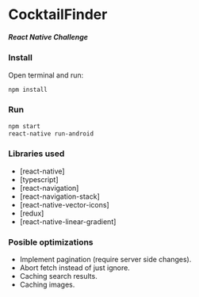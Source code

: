 # CocktailFinder
##### React Native Challenge
### Install
Open terminal and run:
```sh
npm install
```
### Run
```sh
npm start
react-native run-android
```
### Libraries used
* [react-native]
* [typescript]
* [react-navigation]
* [react-navigation-stack]
* [react-native-vector-icons]
* [redux]
* [react-native-linear-gradient]
### Posible optimizations
* Implement pagination (require server side changes).
* Abort fetch instead of just ignore.
* Caching search results.
* Caching images.